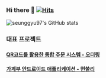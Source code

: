 ### Hi there 👋 [![Hits](https://hits.seeyoufarm.com/api/count/incr/badge.svg?url=https%3A%2F%2Fgithub.com%2Fseunggyu97&count_bg=%23878C83&title_bg=%2316A5CB&icon=github.svg&icon_color=%23FFFFFF&title=hits&edge_flat=false)](https://github.com/seunggyu97)

![seunggyu97's GitHub stats](https://github-readme-stats.vercel.app/api?username=seunggyu97&show_icons=true&theme=tokyonight)   

### 대표 프로젝트
#### [QR코드를 활용한 통합 주문 시스템 - 오더링](https://github.com/OrdeRing-Team)
<!--
#### [QR코드를 활용한 통합 주문 시스템 (주문접수용) - 오더링 고객용 애플리케이션](https://github.com/OrdeRing-Team/Ordering)
-->
#### [가계부 안드로이드 애플리케이션 - 먼쓸리](https://github.com/seunggyu97/monthly)


